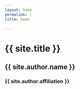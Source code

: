 ```yaml
---
layout: home
permalink: /
title: home

---
```


<h1 class="profile contrast-el">{{ site.title }}</h1>
<h2 class="profile contrast-el">{{ site.author.name }}</h2>
<h3 class="profile contrast-el">{{ site.author.affiliation }}</h3>
